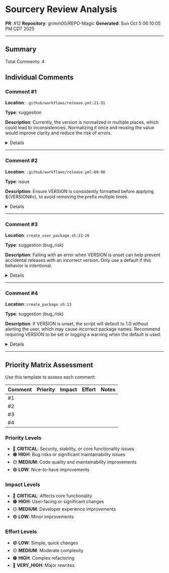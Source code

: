 # Sourcery Review Analysis
**PR**: #12
**Repository**: grimm00/REPO-Magic
**Generated**: Sun Oct  5 06:10:05 PM CDT 2025

---

## Summary

Total Comments: 4

## Individual Comments

### Comment #1

**Location**: `.github/workflows/release.yml:21-31`

**Type**: suggestion

**Description**: Currently, the version is normalized in multiple places, which could lead to inconsistencies. Normalizing it once and reusing the value would improve clarity and reduce the risk of errors.

<details>
<summary>Details</summary>

<b>Code Context</b>

<pre><code>
         echo &quot;Version: $VERSION&quot;

+        # Set version for package creation
+        export VERSION=${VERSION#v}  # Remove &#x27;v&#x27; prefix (v1.1 -&gt; 1.1)
+        
         # Create both packages
</code></pre>

<b>Issue</b>

**suggestion:** Consider using a consistent approach for version normalization throughout the workflow.

<b>Suggestion</b>

<pre><code>
        # Normalize version once: extract from GITHUB_REF and remove &#x27;v&#x27; prefix
        VERSION=${GITHUB_REF#refs/tags/v}
        echo &quot;Version: $VERSION&quot;

        # Set version for package creation
        export VERSION=&quot;$VERSION&quot;

        # Create both packages
        ./create_package.sh
        ./create_user_package.sh

        echo &quot;Packages created successfully&quot;
</code></pre>

</details>

---

### Comment #2

**Location**: `.github/workflows/release.yml:89-90`

**Type**: issue

**Description**: Ensure VERSION is consistently formatted before applying ${VERSION#v}, to avoid removing the prefix multiple times.

<details>
<summary>Details</summary>

<b>Code Context</b>

<pre><code>
           --latest \
-          /tmp/REPO-Magic-v$VERSION.zip \
-          /tmp/REPO-Magic-User-v$VERSION.zip
+          /tmp/REPO-Magic-v${VERSION#v}.zip \
+          /tmp/REPO-Magic-User-v${VERSION#v}.zip

     - name: Update documentation
</code></pre>

<b>Issue</b>

**issue:** Version normalization in release step may be redundant if already handled earlier.

</details>

---

### Comment #3

**Location**: `create_user_package.sh:23-26`

**Type**: suggestion (bug_risk)

**Description**: Failing with an error when VERSION is unset can help prevent accidental releases with an incorrect version. Only use a default if this behavior is intentional.

<details>
<summary>Details</summary>

<b>Code Context</b>

<pre><code>
 NC=&#x27;[0m&#x27; # No Color

-VERSION=&quot;1.0&quot;
+VERSION=&quot;${VERSION:-1.0}&quot;
 PACKAGE_NAME=&quot;REPO-Magic-v${VERSION}&quot;
 PACKAGE_DIR=&quot;/tmp/${PACKAGE_NAME}&quot;
</code></pre>

<b>Issue</b>

**suggestion (bug_risk):** Default version assignment may mask unset VERSION environment variable.

<b>Suggestion</b>

<pre><code>
# Package configuration
if [ -z &quot;$VERSION&quot; ]; then
  echo &quot;Error: VERSION environment variable is not set.&quot;
  exit 1
fi
PACKAGE_NAME=&quot;REPO-Magic-User-v${VERSION}&quot;
PACKAGE_DIR=&quot;/tmp/$PACKAGE_NAME&quot;
</code></pre>

</details>

---

### Comment #4

**Location**: `create_package.sh:13`

**Type**: suggestion (bug_risk)

**Description**: If VERSION is unset, the script will default to 1.0 without alerting the user, which may cause incorrect package names. Recommend requiring VERSION to be set or logging a warning when the default is used.

<details>
<summary>Details</summary>

<b>Code Context</b>

<pre><code>
 NC=&#x27;[0m&#x27; # No Color

-VERSION=&quot;1.0&quot;
+VERSION=&quot;${VERSION:-1.0}&quot;
 PACKAGE_NAME=&quot;REPO-Magic-v${VERSION}&quot;
 PACKAGE_DIR=&quot;/tmp/${PACKAGE_NAME}&quot;
</code></pre>

<b>Issue</b>

**suggestion (bug_risk):** Default version fallback may hide upstream workflow issues.

</details>

---

## Priority Matrix Assessment

Use this template to assess each comment:

| Comment | Priority | Impact | Effort | Notes |
|---------|----------|--------|--------|-------|
| #1 | | | | |
| #2 | | | | |
| #3 | | | | |
| #4 | | | | |

### Priority Levels
- 🔴 **CRITICAL**: Security, stability, or core functionality issues
- 🟠 **HIGH**: Bug risks or significant maintainability issues
- 🟡 **MEDIUM**: Code quality and maintainability improvements
- 🟢 **LOW**: Nice-to-have improvements

### Impact Levels
- 🔴 **CRITICAL**: Affects core functionality
- 🟠 **HIGH**: User-facing or significant changes
- 🟡 **MEDIUM**: Developer experience improvements
- 🟢 **LOW**: Minor improvements

### Effort Levels
- 🟢 **LOW**: Simple, quick changes
- 🟡 **MEDIUM**: Moderate complexity
- 🟠 **HIGH**: Complex refactoring
- 🔴 **VERY_HIGH**: Major rewrites


